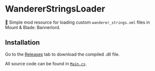 # WandererStringsLoader

📜 Simple mod resource for loading custom `wanderer_strings.xml` files in Mount & Blade: Bannerlord.

## Installation

Go to the [Releases](https://github.com/duniul/bannerlord-wanderer-strings-loader/releases) tab to download the compiled .dll file.

All source code can be found in [`Main.cs`](https://github.com/duniul/bannerlord-wanderer-strings-loader/blob/master/Main.cs).
